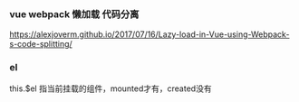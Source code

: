 




### vue webpack 懒加载 代码分离

https://alexjoverm.github.io/2017/07/16/Lazy-load-in-Vue-using-Webpack-s-code-splitting/


### el 

this.$el 指当前挂载的组件，mounted才有，created没有